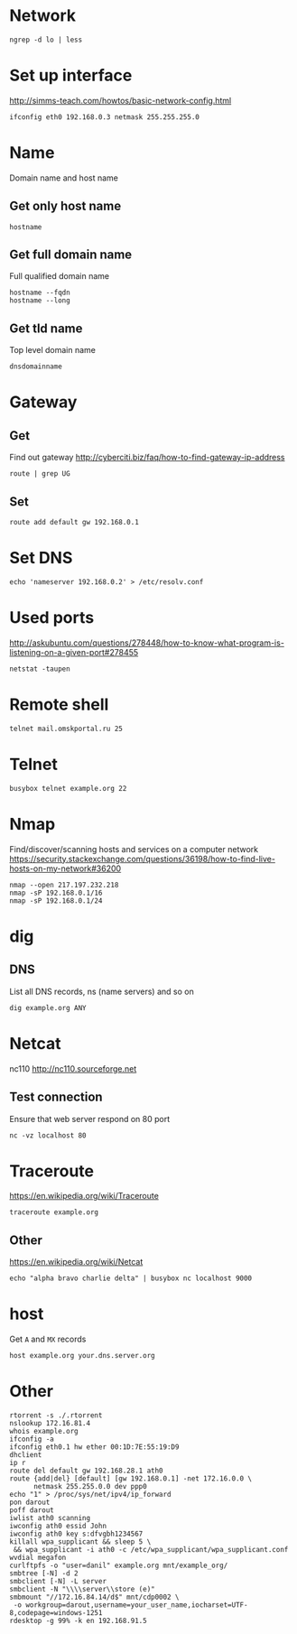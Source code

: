 # Network

    ngrep -d lo | less

# Set up interface

<http://simms-teach.com/howtos/basic-network-config.html>

    ifconfig eth0 192.168.0.3 netmask 255.255.255.0

# Name

Domain name and host name

## Get only host name

    hostname

## Get full domain name

Full qualified domain name

    hostname --fqdn
    hostname --long

## Get tld name

Top level domain name

    dnsdomainname

# Gateway

## Get

Find out gateway <http://cyberciti.biz/faq/how-to-find-gateway-ip-address>

    route | grep UG

## Set

    route add default gw 192.168.0.1

# Set DNS

    echo 'nameserver 192.168.0.2' > /etc/resolv.conf

# Used ports

<http://askubuntu.com/questions/278448/how-to-know-what-program-is-listening-on-a-given-port#278455>

    netstat -taupen

# Remote shell

    telnet mail.omskportal.ru 25

# Telnet

    busybox telnet example.org 22

# Nmap

Find/discover/scanning hosts and services on a computer network
<https://security.stackexchange.com/questions/36198/how-to-find-live-hosts-on-my-network#36200>

    nmap --open 217.197.232.218
    nmap -sP 192.168.0.1/16
    nmap -sP 192.168.0.1/24
    
# dig

## DNS

List all DNS records, ns (name servers) and so on

    dig example.org ANY

# Netcat

nc110 <http://nc110.sourceforge.net>

## Test connection

Ensure that web server respond on 80 port

    nc -vz localhost 80

# Traceroute

<https://en.wikipedia.org/wiki/Traceroute>

    traceroute example.org

## Other

<https://en.wikipedia.org/wiki/Netcat>

    echo "alpha bravo charlie delta" | busybox nc localhost 9000

# host

Get `A` and `MX` records

    host example.org your.dns.server.org

# Other

    rtorrent -s ./.rtorrent
    nslookup 172.16.81.4
    whois example.org
    ifconfig -a
    ifconfig eth0.1 hw ether 00:1D:7E:55:19:D9
    dhclient
    ip r
    route del default gw 192.168.28.1 ath0
    route {add|del} [default] [gw 192.168.0.1] -net 172.16.0.0 \
          netmask 255.255.0.0 dev ppp0
    echo "1" > /proc/sys/net/ipv4/ip_forward
    pon darout
    poff darout
    iwlist ath0 scanning
    iwconfig ath0 essid John
    iwconfig ath0 key s:dfvgbh1234567
    killall wpa_supplicant && sleep 5 \
     && wpa_supplicant -i ath0 -c /etc/wpa_supplicant/wpa_supplicant.conf
    wvdial megafon
    curlftpfs -o "user=danil" example.org mnt/example_org/
    smbtree [-N] -d 2
    smbclient [-N] -L server
    smbclient -N "\\\\server\\store (e)"
    smbmount "//172.16.84.14/d$" mnt/cdp0002 \
     -o workgroup=darout,username=your_user_name,iocharset=UTF-8,codepage=windows-1251
    rdesktop -g 99% -k en 192.168.91.5
